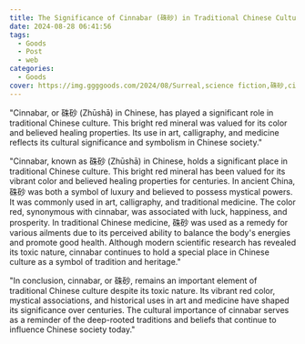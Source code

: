 ```yaml
---
title: The Significance of Cinnabar (硃砂) in Traditional Chinese Culture
date: 2024-08-28 06:41:56
tags:
  - Goods
  - Post
  - web
categories:
  - Goods
cover: https://img.ggggoods.com/2024/08/Surreal,science fiction,硃砂,cinnabar,technology,tech,diagrams,renderings,colors_20240830_00001_.png
---
```


"Cinnabar, or 硃砂 (Zhūshā) in Chinese, has played a significant role in traditional Chinese culture. This bright red mineral was valued for its color and believed healing properties. Its use in art, calligraphy, and medicine reflects its cultural significance and symbolism in Chinese society."

"Cinnabar, known as 硃砂 (Zhūshā) in Chinese, holds a significant place in traditional Chinese culture. This bright red mineral has been valued for its vibrant color and believed healing properties for centuries. In ancient China, 硃砂 was both a symbol of luxury and believed to possess mystical powers. It was commonly used in art, calligraphy, and traditional medicine. The color red, synonymous with cinnabar, was associated with luck, happiness, and prosperity. In traditional Chinese medicine, 硃砂 was used as a remedy for various ailments due to its perceived ability to balance the body's energies and promote good health. Although modern scientific research has revealed its toxic nature, cinnabar continues to hold a special place in Chinese culture as a symbol of tradition and heritage."

"In conclusion, cinnabar, or 硃砂, remains an important element of traditional Chinese culture despite its toxic nature. Its vibrant red color, mystical associations, and historical uses in art and medicine have shaped its significance over centuries. The cultural importance of cinnabar serves as a reminder of the deep-rooted traditions and beliefs that continue to influence Chinese society today."
